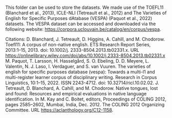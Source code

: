 This folder can be used to store the datasets. We made use of the TOEFL11 (Blanchard et al., 2013), ICLE-NLI (Tetreault et al., 2012) and The Varieties of English for Specific Purposes dAtabase (VESPA) (Paquot et al., 2022) datasets. The VESPA dataset can be accessed and downloaded via the following website: https://corpora.uclouvain.be/catalog/en/corpus/vespa. 

Citations: 
D. Blanchard, J. Tetreault, D. Higgins, A. Cahill, and M. Chodorow. Toefl11: A corpus of non-native english. ETS Research Report Series, 2013:1–15, 2013. doi: 10.1002/j. 2333-8504.2013.tb02331.x. URL https://onlinelibrary.wiley.com/doi/abs/10.1002/j.2333-8504.2013.tb02331.x
M. Paquot, T. Larsson, H. Hasselgård, S. O. Ebeling, D. D. Meyere, L. Valentin, N. J. Laso, I. Verdaguer, and S. van Vuuren. The varieties of english for specific purposes database (vespa): Towards a multi-l1 and multi-register learner corpus of disciplinary writing. Research in Corpus Linguistics, 10:1–15, 2022. ISSN 2243-4712. doi: 10.32714/ricl.10.02.02.
J. Tetreault, D. Blanchard, A. Cahill, and M. Chodorow. Native tongues, lost and found: Resources and empirical evaluations in native language identification. In M. Kay and C. Boitet, editors, Proceedings of COLING 2012, pages 2585–2602, Mumbai, India, Dec. 2012. The COLING 2012 Organizing Committee. URL https://aclanthology.org/C12-1158.
